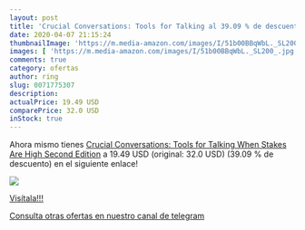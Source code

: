 ```yaml
---
layout: post
title: 'Crucial Conversations: Tools for Talking al 39.09 % de descuento'
date: 2020-04-07 21:15:24
thumbnailImage: 'https://m.media-amazon.com/images/I/51b00BBqWbL._SL200_.jpg'
images: [ 'https://m.media-amazon.com/images/I/51b00BBqWbL._SL200_.jpg' ]
comments: true
category: ofertas
author: ring
slug: 0071775307
description:
actualPrice: 19.49 USD
comparePrice: 32.0 USD
inStock: true
---
```


Ahora mismo tienes [Crucial Conversations: Tools for Talking When Stakes Are High  Second Edition](https://www.amazon.com/dp/0071775307/?tag=redken08-20) a 19.49 USD (original: 32.0 USD) (39.09 %  de descuento) en el siguiente enlace!

[![](https://m.media-amazon.com/images/I/51b00BBqWbL._SL200_.jpg)](https://www.amazon.com/dp/0071775307/?tag=redken08-20)

[Visítala!!!](https://www.amazon.com/dp/0071775307/?tag=redken08-20)

[Consulta otras ofertas en nuestro canal de telegram](https://t.me/s/ofertas25)
